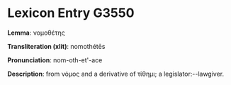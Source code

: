 # Lexicon Entry G3550

**Lemma**: νομοθέτης

**Transliteration (xlit)**: nomothétēs

**Pronunciation**: nom-oth-et'-ace

**Description**:
from νόμος and a derivative of τίθημι; a legislator:--lawgiver.
